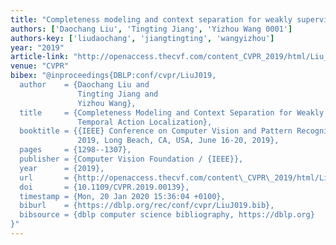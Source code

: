```yaml
---
title: "Completeness modeling and context separation for weakly supervised temporal action localization"
authors: ['Daochang Liu', 'Tingting Jiang', 'Yizhou Wang 0001']
authors-key: ['liudaochang', 'jiangtingting', 'wangyizhou']
year: "2019"
article-link: "http://openaccess.thecvf.com/content_CVPR_2019/html/Liu_Completeness_Modeling_and_Context_Separation_for_Weakly_Supervised_Temporal_Action_CVPR_2019_paper.html"
venue: "CVPR"
bibex: "@inproceedings{DBLP:conf/cvpr/LiuJ019,
  author    = {Daochang Liu and
               Tingting Jiang and
               Yizhou Wang},
  title     = {Completeness Modeling and Context Separation for Weakly Supervised
               Temporal Action Localization},
  booktitle = {{IEEE} Conference on Computer Vision and Pattern Recognition, {CVPR}
               2019, Long Beach, CA, USA, June 16-20, 2019},
  pages     = {1298--1307},
  publisher = {Computer Vision Foundation / {IEEE}},
  year      = {2019},
  url       = {http://openaccess.thecvf.com/content\_CVPR\_2019/html/Liu\_Completeness\_Modeling\_and\_Context\_Separation\_for\_Weakly\_Supervised\_Temporal\_Action\_CVPR\_2019\_paper.html},
  doi       = {10.1109/CVPR.2019.00139},
  timestamp = {Mon, 20 Jan 2020 15:36:04 +0100},
  biburl    = {https://dblp.org/rec/conf/cvpr/LiuJ019.bib},
  bibsource = {dblp computer science bibliography, https://dblp.org}
}"
---
```


